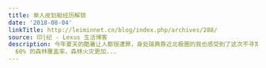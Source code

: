 ```yaml
---
title: 单人皮划艇经历解锁
date: '2018-08-04'
linkTitle: http://leiminnet.cn/blog/index.php/archives/288/
source: 印|纪 - Lexus 生活博客
description: 今年夏天的酷暑让人都很遭罪，身处瑞典靠近北极圈的我也感受到了这次不寻常的酷暑。据新闻报道，由于长时间不下雨导致的干旱，瑞典境内森林火灾频发，又由于瑞典境内超过
  60% 的森林覆盖率，森林火灾更加...
---
```

